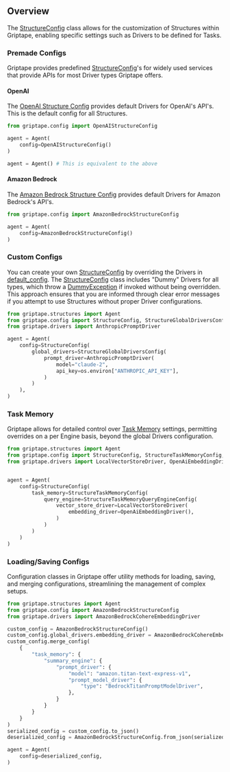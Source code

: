 ## Overview

The [StructureConfig](../../reference/griptape/config/structure_config.py) class allows for the customization of Structures within Griptape, enabling specific settings such as Drivers to be defined for Tasks. 

### Premade Configs

Griptape provides predefined [StructureConfig](../../reference/griptape/config/structure_config)'s for widely used services that provide APIs for most Driver types Griptape offers.

#### OpenAI

The [OpenAI Structure Config](../../reference/griptape/config/structure_config.py#griptape.config.structure_config.OpenAIConfig) provides default Drivers for OpenAI's API's. This is the default config for all Structures.


```python
from griptape.config import OpenAIStructureConfig

agent = Agent(
    config=OpenAIStructureConfig()
)

agent = Agent() # This is equivalent to the above
```

#### Amazon Bedrock
The [Amazon Bedrock Structure Config](../../reference/griptape/config/structure_config.py#griptape.config.structure_config.AmazonBedrockConfig) provides default Drivers for Amazon Bedrock's API's.

```python
from griptape.config import AmazonBedrockStructureConfig

agent = Agent(
    config=AmazonBedrockStructureConfig()
)
```

### Custom Configs

You can create your own [StructureConfig](../../reference/griptape/config/structure_config.py) by overriding the Drivers in [default_config](../../reference/griptape/config/structure_config.py#griptape.config.structure_config.StructureConfig.default_config).
The [StructureConfig](../../reference/griptape/config/structure_config.py) class includes "Dummy" Drivers for all types, which throw a [DummyException](../../reference/griptape/exceptions/dummy_exception.md) if invoked without being overridden. 
This approach ensures that you are informed through clear error messages if you attempt to use Structures without proper Driver configurations.

```python
from griptape.structures import Agent
from griptape.config import StructureConfig, StructureGlobalDriversConfig
from griptape.drivers import AnthropicPromptDriver

agent = Agent(
    config=StructureConfig(
        global_drivers=StructureGlobalDriversConfig(
            prompt_driver=AnthropicPromptDriver(
                model="claude-2",
                api_key=os.environ["ANTHROPIC_API_KEY"],
            )
        )
    ),
)
```

### Task Memory

Griptape allows for detailed control over [Task Memory](./task-memory.md) settings, permitting overrides on a per Engine basis, beyond the global Drivers configuration.

```python
from griptape.structures import Agent
from griptape.config import StructureConfig, StructureTaskMemoryConfig, StructureTaskMemoryQueryEngineConfig
from griptape.drivers import LocalVectorStoreDriver, OpenAiEmbeddingDriver


agent = Agent(
    config=StructureConfig(
        task_memory=StructureTaskMemoryConfig(
            query_engine=StructureTaskMemoryQueryEngineConfig(
                vector_store_driver=LocalVectorStoreDriver(
                    embedding_driver=OpenAiEmbeddingDriver(),
                )
            )
        )
    )
)
```

### Loading/Saving Configs

Configuration classes in Griptape offer utility methods for loading, saving, and merging configurations, streamlining the management of complex setups.

```python
from griptape.structures import Agent
from griptape.config import AmazonBedrockStructureConfig
from griptape.drivers import AmazonBedrockCohereEmbeddingDriver

custom_config = AmazonBedrockStructureConfig()
custom_config.global_drivers.embedding_driver = AmazonBedrockCohereEmbeddingDriver()
custom_config.merge_config(
    {
        "task_memory": {
            "summary_engine": {
                "prompt_driver": {
                    "model": "amazon.titan-text-express-v1",
                    "prompt_model_driver": {
                        "type": "BedrockTitanPromptModelDriver",
                    },
                }
            }
        }
    }
)
serialized_config = custom_config.to_json()
deserialized_config = AmazonBedrockStructureConfig.from_json(serialized_config)

agent = Agent(
    config=deserialized_config,
)
```

